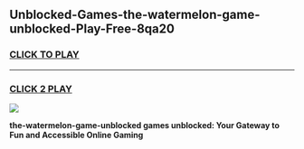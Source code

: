 
## Unblocked-Games-the-watermelon-game-unblocked-Play-Free-8qa20
<h3>
<a href="https://premium76.site?title=the-watermelon-game-unblocked&ref=15A">CLICK TO PLAY</a></h3>
<hr>

<h3>
<a href="https://premium76.site?title=the-watermelon-game-unblocked&ref=15A">CLICK 2 PLAY</a>
  
</h3>

<a href="https://premium76.site?title=the-watermelon-game-unblocked&ref=15A"><img src="https://clearcache.store/games.png"></a>


**the-watermelon-game-unblocked games unblocked: Your Gateway to Fun and Accessible Online Gaming**
